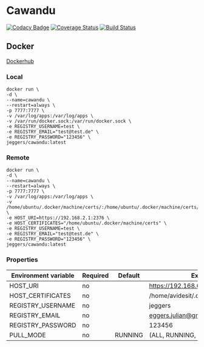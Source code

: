 Cawandu
============

[![Codacy Badge](https://api.codacy.com/project/badge/grade/289236a7e7b046eb89a6a0ae63863a28)](https://www.codacy.com/app/eggers-julian/cawandu)
[![Coverage Status](https://coveralls.io/repos/julian-eggers/cawandu/badge.svg?branch=master&service=github)](https://coveralls.io/github/julian-eggers/cawandu?branch=master)
[![Build Status](https://travis-ci.org/julian-eggers/cawandu.svg?branch=master)](https://travis-ci.org/julian-eggers/cawandu)



## Docker
[Dockerhub](https://hub.docker.com/r/jeggers/cawandu/)

### Local
```
docker run \
-d \
--name=cawandu \
--restart=always \
-p 7777:7777 \
-v /var/log/apps:/var/log/apps \
-v /var/run/docker.sock:/var/run/docker.sock \
-e REGISTRY_USERNAME=test \
-e REGISTRY_EMAIL="test@test.de" \
-e REGISTRY_PASSWORD="123456" \
jeggers/cawandu:latest
```

### Remote
```
docker run \
-d \
--name=cawandu \
--restart=always \
-p 7777:7777 \
-v /var/log/apps:/var/log/apps \
-v /home/ubuntu/.docker/machine/certs/:/home/ubuntu/.docker/machine/certs/ \
-e HOST_URI=https://192.168.2.1:2376 \
-e HOST_CERTIFICATES="/home/ubuntu/.docker/machine/certs" \
-e REGISTRY_USERNAME=test \
-e REGISTRY_EMAIL="test@test.de" \
-e REGISTRY_PASSWORD="123456" \
jeggers/cawandu:latest
```

### Properties
| Environment variable  | Required | Default | Example |
| ------------- | ------------- | ------------- | ------------- |
| HOST_URI  | no  |  | https://192.168.0.55:2376 |
| HOST_CERTIFICATES  | no  |  | /home/avidesit/.docker/machine/certs |
| REGISTRY_USERNAME  | no  |  | jeggers |
| REGISTRY_EMAIL  | no  |  | eggers.julian@gmail.com  |
| REGISTRY_PASSWORD  | no  |  | 123456  |
| PULL_MODE | no | RUNNING | (ALL, RUNNING, NONE) |
